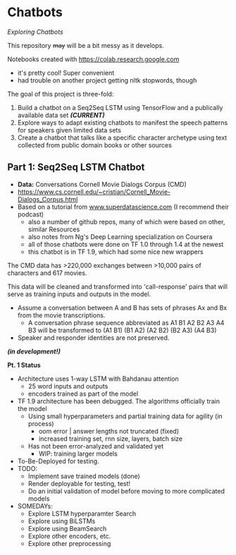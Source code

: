 # Chatbots

_Exploring Chatbots_

This repository ~~may~~ will be a bit messy as it develops.

Notebooks created with https://colab.research.google.com
  - it's pretty cool! Super convenient
  - had trouble on another project getting nltk stopwords, though

The goal of this project is three-fold:

1) Build a chatbot on a Seq2Seq LSTM using TensorFlow and a publically available data set **_(CURRENT)_**
1) Explore ways to adapt existing chatbots to manifest the speech patterns for speakers given limited data sets
1) Create a chatbot that talks like a specific character archetype using text collected from public domain books or other sources

## Part 1: Seq2Seq LSTM Chatbot
- **Data:** Conversations Cornell Movie Dialogs Corpus (CMD)
- https://www.cs.cornell.edu/~cristian/Cornell_Movie-Dialogs_Corpus.html
- Based on a tutorial from www.superdatascience.com (I recommend their podcast)
  - also a number of github repos, many of which were based on other, similar Resources
  - also notes from Ng's Deep Learning specialization on Coursera
  - all of those chatbots were done on TF 1.0 through 1.4 at the newest
  - this chatbot is in TF 1.9, which had some nice new wrappers

The CMD data has >220,000 exchanges between >10,000 pairs of characters and 617 movies.

This data will be cleaned and transformed into 'call-response' pairs that will serve as training inputs and outputs in the model.
- Assume a conversation between A and B has sets of phrases Ax and Bx from the movie transcriptions.
  - A conversation phrase sequence abbreviated as A1 B1 A2 B2 A3 A4 B3 will be transformed to (A1 B1) (B1 A2) (A2 B2) (B2 A3) (A4 B3)
- Speaker and responder identities are not preserved.

***(in development!)***

**Pt. 1 Status**
- Architecture uses 1-way LSTM with Bahdanau attention
  - 25 word inputs and outputs
  - encoders trained as part of the model
- TF 1.9 architecture has been debugged. The algorithms officially train the model
  - Using small hyperparameters and partial training data for agility (in process)
    - oom error | answer lengths not truncated (fixed)
    - increased training set, rnn size, layers, batch size
  - Has not been error-analyzed and validated yet
    - WIP: training larger models
- To-Be-Deployed for testing.
- TODO:
  - Implement save trained models (done)
  - Render deployable for testing, test!
  - Do an initial validation of model before moving to more complicated models
- SOMEDAYs:
  - Explore LSTM hyperparamter Search
  - Explore using BiLSTMs
  - Explore using BeamSearch
  - Explore other encoders, etc.
  - Explore other preprocessing
